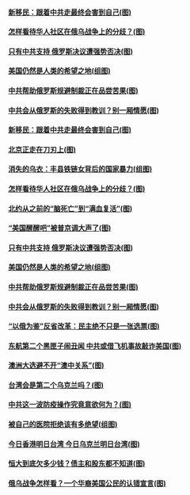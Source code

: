 #### [新移民：跟着中共走最终会害到自己(图)](../pages/p4/1001897.md?t=03290607) 
#### [怎样看待华人社区在俄乌战争上的分歧？(图)](../pages/p4/1001826.md?t=03290607) 
#### [只有中共支持 俄罗斯决议遭强势否决(图)](../pages/p4/1001784.md?t=03290607) 
#### [美国仍然是人类的希望之地(组图)](../pages/p4/1001754.md?t=03290607) 
#### [中共帮助俄罗斯规避制裁正在品尝苦果(图)](../pages/p4/1001714.md?t=03290607) 
#### [中共会从俄罗斯的失败得到教训？别一厢情愿(图)](../pages/p4/1001723.md?t=03290607) 
#### [新移民：跟着中共走最终会害到自己(图)](../pages/p4/1001897.md?t=03290607) 
#### [北京正走在刀刃上(图)](../pages/p4/1001844.md?t=03290607) 
#### [消失的乌衣：丰县铁链女背后的国家暴力(组图)](../pages/p4/1001841.md?t=03290607) 
#### [怎样看待华人社区在俄乌战争上的分歧？(图)](../pages/p4/1001826.md?t=03290607) 
#### [北约从之前的“脑死亡”到“满血复活”(图)](../pages/p4/1001790.md?t=03290607) 
#### [“美国醒醒吧”被普京调大声了(图)](../pages/p4/1001788.md?t=03290607) 
#### [只有中共支持 俄罗斯决议遭强势否决(图)](../pages/p4/1001784.md?t=03290607) 
#### [美国仍然是人类的希望之地(组图)](../pages/p4/1001754.md?t=03290607) 
#### [中共帮助俄罗斯规避制裁正在品尝苦果(图)](../pages/p4/1001714.md?t=03290607) 
#### [中共会从俄罗斯的失败得到教训？别一厢情愿(图)](../pages/p4/1001723.md?t=03290607) 
#### [“以俄为鉴”反省改革：民主绝不只是一张选票(图)](../pages/p4/1001721.md?t=03290607) 
#### [东航第二个黑匣子闹丑闻 中共或借飞机事故敲诈美国(图)](../pages/p4/1001744.md?t=03290607) 
#### [澳洲大选避不开“澳中关系”(图)](../pages/p4/1001738.md?t=03290607) 
#### [台湾会是第二个乌克兰吗？(图)](../pages/p4/1001632.md?t=03290607) 
#### [中共这一波防疫操作究竟意欲何为？(图)](../pages/p4/1001630.md?t=03290607) 
#### [被自己的医院拒绝该有多绝望(组图)](../pages/p4/1001635.md?t=03290607) 
#### [今日香港明日台湾 今日乌克兰明日台湾(图)](../pages/p4/1001634.md?t=03290607) 
#### [恒大到底欠多少钱？债主和股东都不知道(图)](../pages/p4/1001633.md?t=03290607) 
#### [俄乌战争怎样看？一个华裔美国公民的认错宣言(图)](../pages/p4/1001567.md?t=03290607) 
